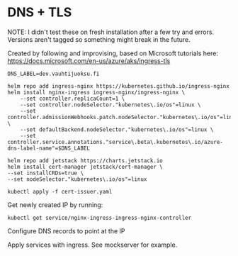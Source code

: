 # DNS + TLS
NOTE: I didn't test these on fresh installation after a few try and errors. Versions aren't tagged so something might break in the future.

Created by following and improvising, based on Microsoft tutorials here: https://docs.microsoft.com/en-us/azure/aks/ingress-tls

```shell
DNS_LABEL=dev.vauhtijuoksu.fi

helm repo add ingress-nginx https://kubernetes.github.io/ingress-nginx
helm install nginx-ingress ingress-nginx/ingress-nginx \
    --set controller.replicaCount=1 \
    --set controller.nodeSelector."kubernetes\.io/os"=linux \
    --set controller.admissionWebhooks.patch.nodeSelector."kubernetes\.io/os"=linux \
    --set defaultBackend.nodeSelector."kubernetes\.io/os"=linux \
    --set controller.service.annotations."service\.beta\.kubernetes\.io/azure-dns-label-name"=$DNS_LABEL

helm repo add jetstack https://charts.jetstack.io
helm install cert-manager jetstack/cert-manager \
--set installCRDs=true \
--set nodeSelector."kubernetes\.io/os"=linux

kubectl apply -f cert-issuer.yaml
```
Get newly created IP by running:
```shell
kubectl get service/nginx-ingress-ingress-nginx-controller
```
Configure DNS records to point at the IP

Apply services with ingress. See mockserver for example.
